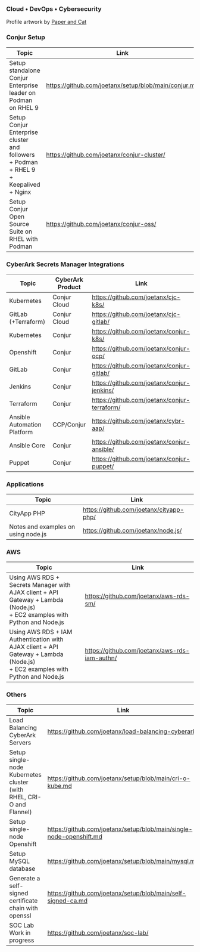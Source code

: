 ### Cloud • DevOps • Cybersecurity

Profile artwork by [Paper and Cat](https://www.instagram.com/paperandcat/)

### Conjur Setup

|Topic|Link|
|---|---|
|Setup standalone Conjur Enterprise leader on Podman on RHEL 9|<https://github.com/joetanx/setup/blob/main/conjur.md>|
|Setup Conjur Enterprise cluster and followers + Podman + RHEL 9 + Keepalived + Nginx|<https://github.com/joetanx/conjur-cluster/>|
|Setup Conjur Open Source Suite on RHEL with Podman|<https://github.com/joetanx/conjur-oss/>|

### CyberArk Secrets Manager Integrations

|Topic|CyberArk<br>Product|Link|
|---|---|---|
|Kubernetes|Conjur Cloud|<https://github.com/joetanx/cjc-k8s/>|
|GitLab (+Terraform)|Conjur Cloud|<https://github.com/joetanx/cjc-gitlab/>|
|Kubernetes|Conjur|<https://github.com/joetanx/conjur-k8s/>|
|Openshift|Conjur|<https://github.com/joetanx/conjur-ocp/>|
|GitLab|Conjur|<https://github.com/joetanx/conjur-gitlab/>|
|Jenkins|Conjur|<https://github.com/joetanx/conjur-jenkins/>|
|Terraform|Conjur|<https://github.com/joetanx/conjur-terraform/>|
|Ansible Automation Platform|CCP/Conjur|<https://github.com/joetanx/cybr-aap/>|
|Ansible Core|Conjur|<https://github.com/joetanx/conjur-ansible/>|
|Puppet|Conjur|<https://github.com/joetanx/conjur-puppet/>|

### Applications

|Topic|Link|
|---|---|
|CityApp PHP|<https://github.com/joetanx/cityapp-php/>|
|Notes and examples on using node.js|<https://github.com/joetanx/node.js/>|

### AWS

|Topic|Link|
|---|---|
|Using AWS RDS + Secrets Manager with<br>AJAX client + API Gateway + Lambda (Node.js)<br>+ EC2 examples with Python and Node.js|<https://github.com/joetanx/aws-rds-sm/>|
|Using AWS RDS + IAM Authentication with<br>AJAX client + API Gateway + Lambda (Node.js)<br>+ EC2 examples with Python and Node.js|<https://github.com/joetanx/aws-rds-iam-authn/>|

### Others

|Topic|Link|
|---|---|
|Load Balancing CyberArk Servers|<https://github.com/joetanx/load-balancing-cyberark/>|
|Setup single-node Kubernetes cluster (with RHEL, CRI-O and Flannel)|<https://github.com/joetanx/setup/blob/main/cri-o-kube.md>|
|Setup single-node Openshift|<https://github.com/joetanx/setup/blob/main/single-node-openshift.md>|
|Setup MySQL database|<https://github.com/joetanx/setup/blob/main/mysql.md>|
|Generate a self-signed certificate chain with openssl|<https://github.com/joetanx/setup/blob/main/self-signed-ca.md>|
|SOC Lab<br>Work in progress|<https://github.com/joetanx/soc-lab/>|
